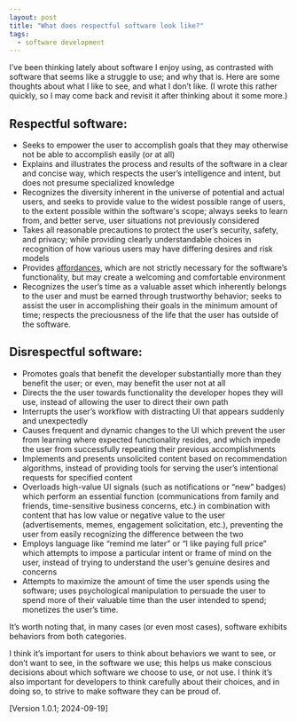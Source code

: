 ```yaml
---
layout: post
title: "What does respectful software look like?"
tags:
  - software development
---
```

I’ve been thinking lately about software I enjoy using, as contrasted with software that seems like a struggle to use; and why that is. Here are some thoughts about what I like to see, and what I don’t like. (I wrote this rather quickly, so I may come back and revisit it after thinking about it some more.)

## Respectful software:

- Seeks to empower the user to accomplish goals that they may otherwise not be able to accomplish easily (or at all)
- Explains and illustrates the process and results of the software in a clear and concise way, which respects the user’s intelligence and intent, but does not presume specialized knowledge
- Recognizes the diversity inherent in the universe of potential and actual users, and seeks to provide value to the widest possible range of users, to the extent possible within the software's scope; always seeks to learn from, and better serve, user situations not previously considered
- Takes all reasonable precautions to protect the user’s security, safety, and privacy; while providing clearly understandable choices in recognition of how various users may have differing desires and risk models
- Provides [affordances][1], which are not strictly necessary for the software’s functionality, but may create a welcoming and comfortable environment
- Recognizes the user’s time as a valuable asset which inherently belongs to the user and must be earned through trustworthy behavior; seeks to assist the user in accomplishing their goals in the minimum amount of time; respects the preciousness of the life that the user has outside of the software.

## Disrespectful software:

- Promotes goals that benefit the developer substantially more than they benefit the user; or even, may benefit the user not at all
- Directs the the user towards functionality the developer hopes they will use, instead of allowing the user to direct their own path
- Interrupts the user’s workflow with distracting UI that appears suddenly and unexpectedly
- Causes frequent and dynamic changes to the UI which prevent the user from learning where expected functionality resides, and which impede the user from successfully repeating their previous accomplishments
- Implements and presents unsolicited content based on recommendation algorithms, instead of providing tools for serving the user’s intentional requests for specified content
- Overloads high-value UI signals (such as notifications or “new” badges) which perform an essential function (communications from family and friends, time-sensitive business concerns, etc.) in combination with content that has low value or negative value to the user (advertisements, memes, engagement solicitation, etc.), preventing the user from easily recognizing the difference between the two
- Employs language like “remind me later” or “I like paying full price” which attempts to impose a particular intent or frame of mind on the user, instead of trying to understand the user’s genuine desires and concerns
- Attempts to maximize the amount of time the user spends using the software; uses psychological manipulation to persuade the user to spend more of their valuable time than the user intended to spend; monetizes the user’s time.

It’s worth noting that, in many cases (or even most cases), software exhibits behaviors from both categories.

I think it’s important for users to think about behaviors we want to see, or don’t want to see, in the software we use; this helps us make conscious decisions about which software we choose to use, or not use. I think it’s also important for developers to think carefully about their choices, and in doing so, to strive to make software they can be proud of.

[Version 1.0.1; 2024-09-19]

[1]: https://en.wikipedia.org/wiki/Affordance
